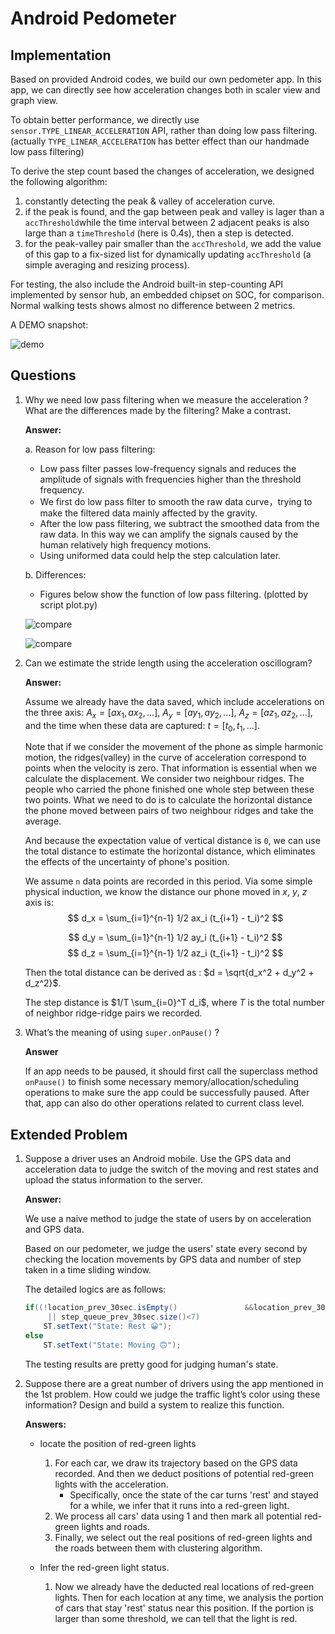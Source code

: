 # Android Pedometer

## Implementation

Based on provided Android codes, we build our own pedometer app. In this app, we can directly see how acceleration changes both in scaler view and graph view. 

To obtain better performance, we directly use `sensor.TYPE_LINEAR_ACCELERATION` API, rather than doing low pass filtering. (actually `TYPE_LINEAR_ACCELERATION` has better effect than our handmade low pass filtering)

To derive the step count based the changes of acceleration, we designed the following algorithm:

1. constantly detecting the peak & valley of acceleration curve.
2. if the peak is found, and the gap between peak and valley is lager than a `accThreshold`while the time interval between 2 adjacent peaks is also large than a `timeThreshold` (here is 0.4s), then a step is detected.
3. for the peak-valley pair smaller than the `accThreshold`, we add the value of this gap to a fix-sized list for dynamically updating `accThreshold` (a simple averaging and resizing process).

For testing, the also include the Android built-in step-counting API implemented by sensor hub, an embedded chipset on SOC, for comparison. Normal walking tests shows almost no difference between 2 metrics.

A DEMO snapshot:

![demo](demo.jpg)



## Questions

1. Why we need low pass filtering when we measure the acceleration ?
   What are the differences made by the filtering? Make a contrast.

   **Answer:** 

   a. Reason for low pass filtering: 

   * Low pass filter passes low-frequency signals and reduces the amplitude of signals with frequencies higher than the threshold frequency. 
   * We first do low pass filter to smooth the raw data curve，trying to make the filtered data mainly affected by the gravity. 
   * After the low pass filtering, we subtract the smoothed data from the raw data. In this way we can amplify the signals caused by the human relatively high frequency motions.
   * Using uniformed data could help the step calculation later.

   b. Differences:

   * Figures below show the function of low pass filtering. (plotted by script plot.py)

   ![compare](compare1.jpg)

   ![compare](compare2.jpg)

2. Can we estimate the stride length using the acceleration oscillogram?

   **Answer:**

   Assume we already have the data saved, which include accelerations on the three axis: 
      $A_x = [ax_1, ax_2, ...]$, 
      $A_y = [ay_1, ay_2, ...]$, 
      $A_z = [az_1, az_2, ...]$, 
      and the time when these data are captured: 
      $t = [t_0, t_1, ...]​$. 

      Note that if we consider the movement of the phone as simple harmonic motion, the ridges(valley) in the curve of acceleration correspond to points when the velocity is zero. That information is essential when we calculate the displacement. We consider two neighbour ridges. The people who carried the phone finished one whole step between these two points. What we need to do is to calculate the horizontal distance the phone moved between pairs of two neighbour ridges and take the average.

      And because the expectation value of vertical distance is `0`, we can use the total distance to estimate the horizontal distance, which eliminates the effects of the uncertainty of phone's position.

      We assume `n` data points are recorded in this period. Via some simple physical induction, we know the distance our phone moved in $x$, $y$, $z$ axis is:
   $$
   d_x = \sum_{i=1}^{n-1} 1/2 ax_i (t_{i+1} - t_i)^2 
   $$

   $$
   d_y = \sum_{i=1}^{n-1} 1/2 ay_i (t_{i+1} - t_i)^2
   $$
   $$
   d_z = \sum_{i=1}^{n-1} 1/2 az_i (t_{i+1} - t_i)^2
   $$

      Then the total distance can be derived as : $d = \sqrt{d_x^2 + d_y^2 + d_z^2}$.

      The step distance is $1/T \sum_{i=0}^T d_i$, where $T$ is the total number of neighbor ridge-ridge pairs we recorded.

3. What’s the meaning of using `super.onPause()` ?

   **Answer**

   If an app needs to be paused, it should first call the superclass method `onPause()` to finish some necessary memory/allocation/scheduling operations to make sure the app could be successfully paused. After that, app can also do other operations related to current class level. 

## Extended Problem

1. Suppose a driver uses an Android mobile. Use the GPS data and acceleration data to judge the switch of the moving and rest states and upload the status
   information to the server.

   **Answer:**

   We use a naive method to judge the state of users by on acceleration and GPS data.

   Based on our pedometer, we judge the users' state every second by checking the location movements by GPS data and number of step taken in a time sliding window.

   The detailed logics are as follows:

   ```java
   if((!location_prev_30sec.isEmpty() 				&&location_prev_30sec.element().distanceTo(location_now)<30)
      	|| step_queue_prev_30sec.size()<7)
       ST.setText("State: Rest 😀");
   else
       ST.setText("State: Moving 🙃");
   ```

   The testing results are pretty good for judging human's state.

   

2. Suppose there are a great number of drivers using the app mentioned in the 1st problem. How could we judge the traffic light’s color using these information? Design and build a system to realize this function.

   **Answers:**

   - locate the position of red-green lights
       1. For each car, we draw its trajectory based on the GPS data recorded. And then we deduct positions of potential red-green lights with the acceleration.
           - Specifically, once the state of the car turns 'rest' and stayed for a while, we infer that it runs into a red-green light.
       2. We process all cars' data using 1 and then mark all potential red-green lights and roads.
       3. Finally, we select out the real positions of red-green lights and the roads between them with clustering algorithm.

   - Infer the red-green light status.
       1. Now we already have the deducted real locations of red-green lights. Then for each location at any time, we analysis the portion of cars that stay 'rest' status near this position. If the portion is larger than some threshold, we can tell that the light is red.

   